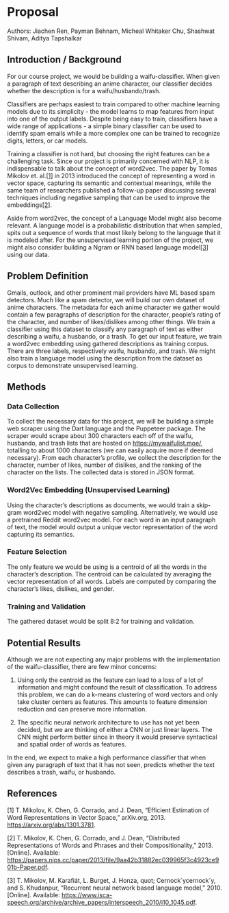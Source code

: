 # Proposal

Authors: Jiachen Ren, Payman Behnam, Micheal Whitaker Chu, Shashwat Shivam, Aditya Tapshalkar

## Introduction / Background

For our course project, we would be building a waifu-classifier. When given a paragraph of text describing an anime character, our classifier decides whether the description is for a waifu/husbando/trash. 

Classifiers are perhaps easiest to train compared to other machine learning models due to its simplicity - the model learns to map features from input into one of the output labels. Despite being easy to train, classifiers have a wide range of applications - a simple binary classifier can be used to identify spam emails while a more complex one can be trained to recognize digits, letters, or car models. 

Training a classifier is not hard, but choosing the right features can be a challenging task. Since our project is primarily concerned with NLP, it is indispensable to talk about the concept of word2vec. The paper by Tomas Mikolov et. al.[[1]](https://arxiv.org/abs/1301.3781) in 2013 introduced the concept of representing a word in vector space, capturing its semantic and contextual meanings, while the same team of researchers published a follow-up paper discussing several techniques including negative sampling that can be used to improve the embeddings[[2]](https://papers.nips.cc/paper/2013/file/9aa42b31882ec039965f3c4923ce901b-Paper.pdf).

Aside from word2vec, the concept of a Language Model might also become relevant. A language model is a probabilistic distribution that when sampled, spits out a sequence of words that most likely belong to the language that it is modeled after. For the unsupervised learning portion of the project, we might also consider building a Ngram or RNN based language model[[3]](https://www.isca-speech.org/archive/archive_papers/interspeech_2010/i10_1045.pdf) using our data.

## Problem Definition

Gmails, outlook, and other prominent mail providers have ML based spam detectors. Much like a spam detector, we will build our own dataset of anime characters. The metadata for each anime character we gather would contain a few paragraphs of description for the character, people’s rating of the character, and number of likes/dislikes among other things. We train a classifier using this dataset to classify any paragraph of text as either describing a waifu, a husbando, or a trash. To get our input feature, we train a word2vec embedding using gathered descriptions as training corpus. There are three labels, respectively waifu, husbando, and trash. We might also train a language model using the description from the dataset as corpus to demonstrate unsupervised learning.

## Methods

### Data Collection

To collect the necessary data for this project, we will be building a simple web scraper using the Dart language and the Puppeteer package. The scraper would scrape about 300 characters each off of the waifu, husbando, and trash lists that are hosted on https://mywaifulist.moe/, totalling to about 1000 characters (we can easily acquire more if deemed necessary). From each character’s profile, we collect the description for the character, number of likes, number of dislikes, and the ranking of the character on the lists. The collected data is stored in JSON format.

### Word2Vec Embedding (Unsupervised Learning)

Using the character’s descriptions as documents, we would train a skip-gram word2vec model with negative sampling. Alternatively, we would use a pretrained Reddit word2vec model. For each word in an input paragraph of text, the model would output a unique vector representation of the word capturing its semantics.

### Feature Selection

The only feature we would be using is a centroid of all the words in the character’s description. The centroid can be calculated by averaging the vector representation of all words. Labels are computed by comparing the character’s likes, dislikes, and gender. 

### Training and Validation

The gathered dataset would be split 8:2 for training and validation.

## Potential Results

Although we are not expecting any major problems with the implementation of the waifu-classifier, there are few minor concerns:

1. Using only the centroid as the feature can lead to a loss of a lot of information and might confound the result of classification. To address this problem, we can do a k-means clustering of word vectors and only take cluster centers as features. This amounts to feature dimension reduction and can preserve more information.

2. The specific neural network architecture to use has not yet been decided, but we are thinking of either a CNN or just linear layers. The CNN might perform better since in theory it would preserve syntactical and spatial order of words as features. 

In the end, we expect to make a high performance classifier that when given any paragraph of text that it has not seen, predicts whether the text describes a trash, waifu, or husbando.

## References

[1] T. Mikolov, K. Chen, G. Corrado, and J. Dean, “Efficient Estimation of Word Representations in Vector Space,” arXiv.org, 2013. https://arxiv.org/abs/1301.3781.

[2] T. Mikolov, K. Chen, G. Corrado, and J. Dean, “Distributed Representations of Words and Phrases and their Compositionality,” 2013. [Online]. Available: https://papers.nips.cc/paper/2013/file/9aa42b31882ec039965f3c4923ce901b-Paper.pdf.

[3] T. Mikolov, M. Karafiát, L. Burget, J. Honza, quot; Cernock´ycernock´y, and S. Khudanpur, “Recurrent neural network based language model,” 2010. [Online]. Available: https://www.isca-speech.org/archive/archive_papers/interspeech_2010/i10_1045.pdf.
